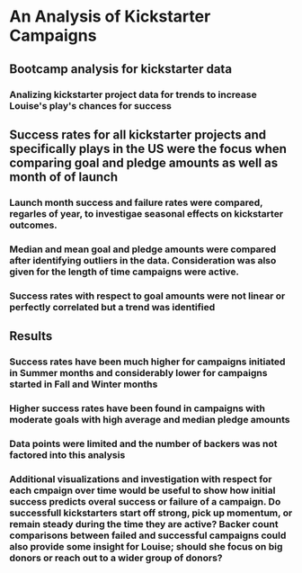 # An Analysis of Kickstarter Campaigns
## Bootcamp analysis for kickstarter data
### Analizing kickstarter project data for trends to increase Louise's play's chances for success

## Success rates for all kickstarter projects and specifically plays in the US were the focus when comparing goal and pledge amounts as well as month of of launch
### Launch month success and failure rates were compared, regarles of year, to investigae seasonal effects on kickstarter outcomes.
### Median and mean goal and pledge amounts were compared after identifying outliers in the data. Consideration was also given for the length of time campaigns were active.
### Success rates with respect to goal amounts were not linear or perfectly correlated but a trend was identified

## Results
### Success rates have been much higher for campaigns initiated in Summer months and considerably lower for campaigns started in Fall and Winter months
### Higher success rates have been found in campaigns with moderate goals with high average and median pledge amounts
### Data points were limited and the number of backers was not factored into this analysis
### Additional visualizations and investigation with respect for each cmpaign over time would be useful to show how initial success predicts overal success or failure of a campaign. Do successfull kickstarters start off strong, pick up momentum, or remain steady during the time they are active? Backer count comparisons between failed and successful campaigns could also provide some insight for Louise; should she focus on big donors or reach out to a wider group of donors?
